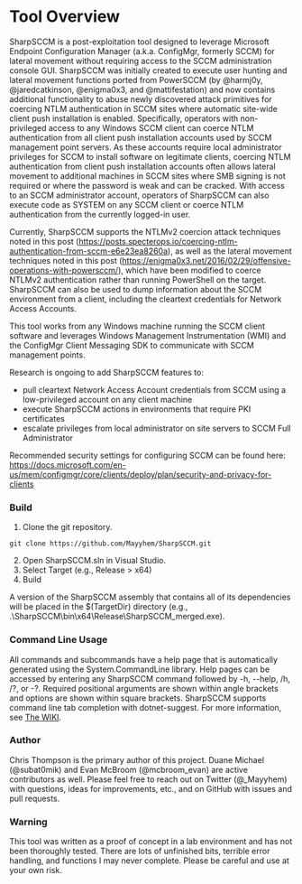 # Tool Overview
SharpSCCM is a post-exploitation tool designed to leverage Microsoft Endpoint Configuration Manager (a.k.a. ConfigMgr, formerly SCCM) for lateral movement without requiring access to the SCCM administration console GUI. SharpSCCM was initially created to execute user hunting and lateral movement functions ported from PowerSCCM (by @harmj0y, @jaredcatkinson, @enigma0x3, and @mattifestation) and now contains additional functionality to abuse newly discovered attack primitives for coercing NTLM authentication in SCCM sites where automatic site-wide client push installation is enabled. Specifically, operators with non-privileged access to any Windows SCCM client can coerce NTLM authentication from all client push installation accounts used by SCCM management point servers. As these accounts require local administrator privileges for SCCM to install software on legitimate clients, coercing NTLM authentication from client push installation accounts often allows lateral movement to additional machines in SCCM sites where SMB signing is not required or where the password is weak and can be cracked. With access to an SCCM administrator account, operators of SharpSCCM can also execute code as SYSTEM on any SCCM client or coerce NTLM authentication from the currently logged-in user.

Currently, SharpSCCM supports the NTLMv2 coercion attack techniques noted in this post (https://posts.specterops.io/coercing-ntlm-authentication-from-sccm-e6e23ea8260a), as well as the lateral movement techniques noted in this post (https://enigma0x3.net/2016/02/29/offensive-operations-with-powersccm/), which have been modified to coerce NTLMv2 authentication rather than running PowerShell on the target. SharpSCCM can also be used to dump information about the SCCM environment from a client, including the cleartext credentials for Network Access Accounts.
 
This tool works from any Windows machine running the SCCM client software and leverages Windows Management Instrumentation (WMI) and the ConfigMgr Client Messaging SDK to communicate with SCCM management points.

Research is ongoing to add SharpSCCM features to:
- pull cleartext Network Access Account credentials from SCCM using a low-privileged account on any client machine
- execute SharpSCCM actions in environments that require PKI certificates
- escalate privileges from local administrator on site servers to SCCM Full Administrator

Recommended security settings for configuring SCCM can be found here: https://docs.microsoft.com/en-us/mem/configmgr/core/clients/deploy/plan/security-and-privacy-for-clients

### Build
1. Clone the git repository.
```
git clone https://github.com/Mayyhem/SharpSCCM.git
```
2. Open SharpSCCM.sln in Visual Studio.
3. Select Target (e.g., Release > x64)
4. Build

A version of the SharpSCCM assembly that contains all of its dependencies will be placed in the $(TargetDir) directory (e.g., .\SharpSCCM\bin\x64\Release\SharpSCCM_merged.exe).

### Command Line Usage
All commands and subcommands have a help page that is automatically generated using the System.CommandLine library. Help pages can be accessed by entering any SharpSCCM command followed by -h, --help, /h, /?, or -?. Required positional arguments are shown within angle brackets and options are shown within square brackets. SharpSCCM supports command line tab completion with dotnet-suggest. For more information, see [The WIKI](https://github.com/Mayyhem/SharpSCCM/wiki/Usage).

### Author
Chris Thompson is the primary author of this project. Duane Michael (@subat0mik) and Evan McBroom (@mcbroom_evan) are active contributors as well. Please feel free to reach out on Twitter (@_Mayyhem) with questions, ideas for improvements, etc., and on GitHub with issues and pull requests.

### Warning
This tool was written as a proof of concept in a lab environment and has not been thoroughly tested. There are lots of unfinished bits, terrible error handling, and functions I may never complete. Please be careful and use at your own risk.
